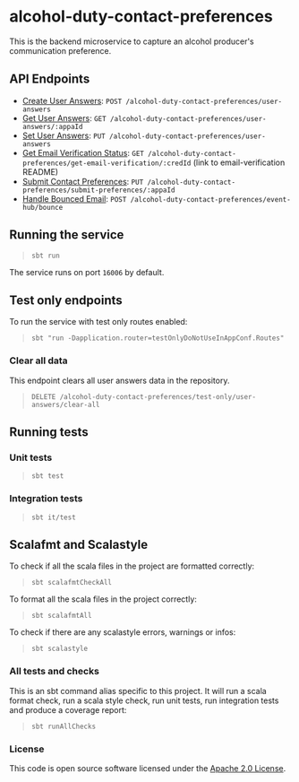 # alcohol-duty-contact-preferences

This is the backend microservice to capture an alcohol producer's communication preference.

## API Endpoints

- [Create User Answers](api-docs/createUserAnswers.md): `POST /alcohol-duty-contact-preferences/user-answers`
- [Get User Answers](api-docs/getUserAnswers): `GET /alcohol-duty-contact-preferences/user-answers/:appaId`
- [Set User Answers](api-docs/setUserAnswers): `PUT /alcohol-duty-contact-preferences/user-answers`
- [Get Email Verification Status](https://github.com/hmrc/email-verification?tab=readme-ov-file#get-verification-status):
  `GET /alcohol-duty-contact-preferences/get-email-verification/:credId` (link to email-verification README)
- [Submit Contact Preferences](api-docs/submitContactPreferences.md):
  `PUT /alcohol-duty-contact-preferences/submit-preferences/:appaId`
- [Handle Bounced Email](api-docs/handleBouncedEmail.md):
  `POST /alcohol-duty-contact-preferences/event-hub/bounce`

## Running the service

> `sbt run`

The service runs on port `16006` by default.

## Test only endpoints

To run the service with test only routes enabled:
> `sbt "run -Dapplication.router=testOnlyDoNotUseInAppConf.Routes"`

### Clear all data

This endpoint clears all user answers data in the repository.
> `DELETE /alcohol-duty-contact-preferences/test-only/user-answers/clear-all`

## Running tests

### Unit tests

> `sbt test`

### Integration tests

> `sbt it/test`

## Scalafmt and Scalastyle

To check if all the scala files in the project are formatted correctly:
> `sbt scalafmtCheckAll`

To format all the scala files in the project correctly:
> `sbt scalafmtAll`

To check if there are any scalastyle errors, warnings or infos:
> `sbt scalastyle`

### All tests and checks

This is an sbt command alias specific to this project. It will run a scala format
check, run a scala style check, run unit tests, run integration tests and produce a coverage report:
> `sbt runAllChecks`

### License

This code is open source software licensed under
the [Apache 2.0 License]("http://www.apache.org/licenses/LICENSE-2.0.html").